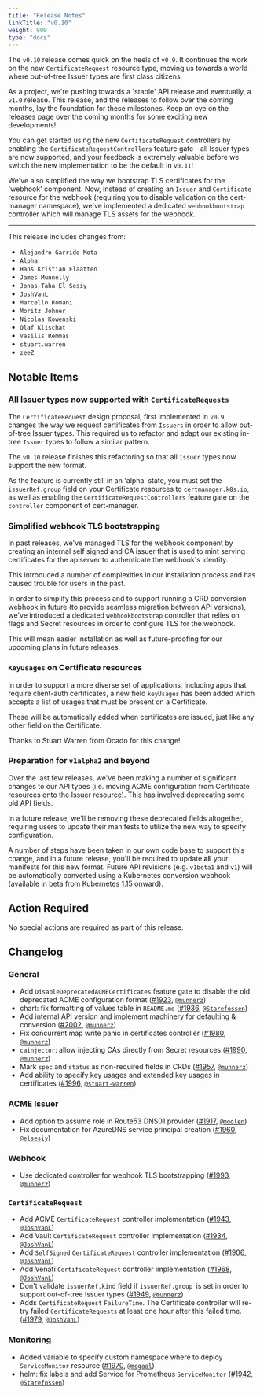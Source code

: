 ```yaml
---
title: "Release Notes"
linkTitle: "v0.10"
weight: 900
type: "docs"
---
```


The `v0.10` release comes quick on the heels of `v0.9`. It continues the work on
the new `CertificateRequest` resource type, moving us towards a world where
out-of-tree Issuer types are first class citizens.

As a project, we're pushing towards a 'stable' API release and eventually, a
`v1.0` release. This release, and the releases to follow over the coming months,
lay the foundation for these milestones. Keep an eye on the releases page over
the coming months for some exciting new developments!

You can get started using the new `CertificateRequest` controllers by enabling
the `CertificateRequestControllers` feature gate - all Issuer types are now
supported, and your feedback is extremely valuable before we switch the new
implementation to be the default in `v0.11`!

We've also simplified the way we bootstrap TLS certificates for the 'webhook'
component. Now, instead of creating an `Issuer` and `Certificate` resource for the
webhook (requiring you to disable validation on the cert-manager namespace),
we've implemented a dedicated `webhookbootstrap` controller which will manage
TLS assets for the webhook.

---

This release includes changes from:

* `Alejandro Garrido Mota`
* `Alpha`
* `Hans Kristian Flaatten`
* `James Munnelly`
* `Jonas-Taha El Sesiy`
* `JoshVanL`
* `Marcello Romani`
* `Moritz Johner`
* `Nicolas Kowenski`
* `Olaf Klischat`
* `Vasilis Remmas`
* `stuart.warren`
* `zeeZ`

## Notable Items

### All Issuer types now supported with `CertificateRequests`

The `CertificateRequest` design proposal, first implemented in `v0.9`, changes the
way we request certificates from `Issuers` in order to allow out-of-tree Issuer
types.
This required us to refactor and adapt our existing in-tree `Issuer` types to
follow a similar pattern.

The `v0.10` release finishes this refactoring so that all `Issuer` types now
support the new format.

As the feature is currently still in an 'alpha' state, you must set the
`issuerRef.group` field on your Certificate resources to `certmanager.k8s.io`,
as well as enabling the `CertificateRequestControllers` feature gate on the
`controller` component of cert-manager.

### Simplified webhook TLS bootstrapping

In past releases, we've managed TLS for the webhook component by creating an
internal self signed and CA issuer that is used to mint serving certificates
for the apiserver to authenticate the webhook's identity.

This introduced a number of complexities in our installation process and has
caused trouble for users in the past.

In order to simplify this process and to support running a CRD conversion
webhook in future (to provide seamless migration between API versions), we've
introduced a dedicated `webhookbootstrap` controller that relies on flags and
Secret resources in order to configure TLS for the webhook.

This will mean easier installation as well as future-proofing for our upcoming
plans in future releases.

### `KeyUsages` on Certificate resources

In order to support a more diverse set of applications, including apps that
require client-auth certificates, a new field `keyUsages` has been added which
accepts a list of usages that must be present on a Certificate.

These will be automatically added when certificates are issued, just like any
other field on the Certificate.

Thanks to Stuart Warren from Ocado for this change!

### Preparation for `v1alpha2` and beyond

Over the last few releases, we've been making a number of significant changes
to our API types (i.e. moving ACME configuration from Certificate resources
onto the Issuer resource). This has involved deprecating some old API fields.

In a future release, we'll be removing these deprecated fields altogether,
requiring users to update their manifests to utilize the new way to specify
configuration.

A number of steps have been taken in our own code base to support this change,
and in a future release, you'll be required to update **all** your manifests for
this new format. Future API revisions (e.g. `v1beta1` and `v1`) will be
automatically converted using a Kubernetes conversion webhook (available in
beta from Kubernetes 1.15 onward).

## Action Required

No special actions are required as part of this release.

## Changelog

### General

- Add `DisableDeprecatedACMECertificates` feature gate to disable the old deprecated ACME configuration format ([#1923](https://github.com/cert-manager/cert-manager/pull/1923), [`@munnerz`](https://github.com/munnerz))
- chart: fix formatting of values table in `README.md` ([#1936](https://github.com/cert-manager/cert-manager/pull/1936), [`@Starefossen`](https://github.com/Starefossen))
- Add internal API version and implement machinery for defaulting & conversion ([#2002](https://github.com/cert-manager/cert-manager/pull/2002), [`@munnerz`](https://github.com/munnerz))
- Fix concurrent map write panic in certificates controller ([#1980](https://github.com/cert-manager/cert-manager/pull/1980), [`@munnerz`](https://github.com/munnerz))
- `cainjector`: allow injecting CAs directly from Secret resources ([#1990](https://github.com/cert-manager/cert-manager/pull/1990), [`@munnerz`](https://github.com/munnerz))
- Mark `spec` and `status` as non-required fields in CRDs ([#1957](https://github.com/cert-manager/cert-manager/pull/1957), [`@munnerz`](https://github.com/munnerz))
- Add ability to specify key usages and extended key usages in certificates ([#1996](https://github.com/cert-manager/cert-manager/pull/1996), [`@stuart-warren`](https://github.com/stuart-warren))

### ACME Issuer

- Add option to assume role in Route53 DNS01 provider ([#1917](https://github.com/cert-manager/cert-manager/pull/1917), [`@moolen`](https://github.com/moolen))
- Fix documentation for AzureDNS service principal creation ([#1960](https://github.com/cert-manager/cert-manager/pull/1960), [`@elsesiy`](https://github.com/elsesiy))

### Webhook

- Use dedicated controller for webhook TLS bootstrapping ([#1993](https://github.com/cert-manager/cert-manager/pull/1993), [`@munnerz`](https://github.com/munnerz))

### `CertificateRequest`

- Add ACME `CertificateRequest` controller implementation ([#1943](https://github.com/cert-manager/cert-manager/pull/1943), [`@JoshVanL`](https://github.com/JoshVanL))
- Add Vault `CertificateRequest` controller implementation ([#1934](https://github.com/cert-manager/cert-manager/pull/1934), [`@JoshVanL`](https://github.com/JoshVanL))
- Add `SelfSigned` `CertificateRequest` controller implementation ([#1906](https://github.com/cert-manager/cert-manager/pull/1906), [`@JoshVanL`](https://github.com/JoshVanL))
- Add Venafi `CertificateRequest` controller implementation ([#1968](https://github.com/cert-manager/cert-manager/pull/1968), [`@JoshVanL`](https://github.com/JoshVanL))
- Don't validate `issuerRef.kind` field if `issuerRef.group `is set in order to support out-of-tree Issuer types ([#1949](https://github.com/cert-manager/cert-manager/pull/1949), [`@munnerz`](https://github.com/munnerz))
- Adds `CertificateRequest` `FailureTime`. The Certificate controller will re-try failed `CertificateRequests` at least one hour after this failed time. ([#1979](https://github.com/cert-manager/cert-manager/pull/1979), [`@JoshVanL`](https://github.com/JoshVanL))

### Monitoring

- Added variable to specify custom namespace where to deploy `ServiceMonitor` resource ([#1970](https://github.com/cert-manager/cert-manager/pull/1970), [`@mogaal`](https://github.com/mogaal))
- helm: fix labels and add Service for Prometheus `ServiceMonitor` ([#1942](https://github.com/cert-manager/cert-manager/pull/1942), [`@Starefossen`](https://github.com/Starefossen))
